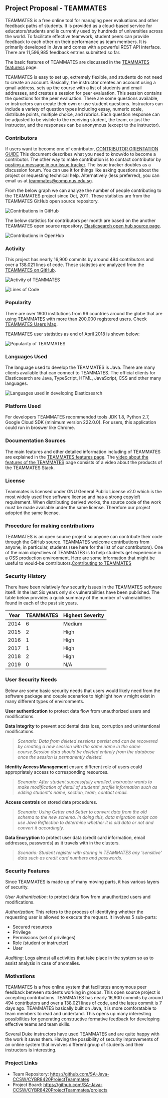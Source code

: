 ## Project Proposal - TEAMMATES
TEAMMATES is a free online tool for managing peer evaluations and other feedback paths of students. It is provided as a cloud-based service for educators/students and is currently used by hundreds of universities across the world. To facilitate effective teamwork, student peers can provide feedback to each other on their performance as team members. It is primarily developed in Java and comes with a powerful REST API interface. There are 11,596,985 feedback entries submitted so far.

The basic features of TEAMMATES are discussed in the [TEAMMATES featuress]( http://teammatesv4.appspot.com/features.jsp) page.   

TEAMMATES is easy to set up, extremely flexible, and students do not need to create an account. Basically, the instructor creates an account using a gmail address, sets up the course with a list of students and email addresses, and creates a session for peer evaluation. This session contains the questions for the peer evaluation. There are some questions available, or  instructors can create their own or use student questions. Instructors can include a variety of question types including essay, numeric scale, distribute points, multiple choice, and rubrics. Each question response can be adjusted to be visible to the receiving student, the team, or just the instructor, and the responses can be anonymous (except to the instructor).


### Contributors
If users want to become one of contributor, [CONTRIBUTOR ORIENTATION GUIDE](https://github.com/TEAMMATES/teammates/blob/master/docs/CONTRIBUTING.md) This document describes what you need to know/do to become a contributor. The other way to make contribution is to contact contributor by [posting a message in our issue tracker](https://github.com/TEAMMATES/teammates/issues/new). The issue tracker doubles as a discussion forum. You can use it for things like asking questions about the project or requesting technical help.
Alternatively (less preferred), you can email us at teammates@comp.nus.edu.sg.

From the below graph we can analyze the number of people contributing to the TEAMMATES project since Oct, 2011. These statistics are from the TEAMMATES GitHub open source repository.

![Contributions in GitHub](https://github.com/SA-Java-CCSW/CYBR8420ProjectTeammates/blob/UpdateProposal-1/images/Contributors.png)

The below statistics for contributors per month are based on the another TEAMMATES open source repository, [Elasticsearch open hub source page](https://www.openhub.net/p/teammates-on-github).

![Contributions in OpenHub](https://github.com/SA-Java-CCSW/CYBR8420ProjectTeammates/blob/UpdateProposal-1/images/Number_of_Contributors.png)

### Activity
This project has nearly 16,900 commits by around 494 contributors and over a 138.021 lines of code. These statistics are analyzed from the [TEAMMATES on GitHub](https://www.openhub.net/p/teammates-on-github). 


![Activity of TEAMMATES](https://github.com/SA-Java-CCSW/CYBR8420ProjectTeammates/blob/UpdateProposal-1/images/Commits_per_Month.png)

![Lines of Code](https://github.com/SA-Java-CCSW/CYBR8420ProjectTeammates/blob/UpdateProposal-1/images/Code.png)


### Popularity
There are over 1900 institutions from 96 countries around the globe that are using TEAMMATES with more than 200,000 registered users.  Check [TEAMMATES Users Map](http://teammatesv4.appspot.com/usermap.jsp).

TEAMMATES user statistics as end of April 2018 is shown below:

![Popularity of TEAMMATES](https://github.com/SA-Java-CCSW/CYBR8420ProjectTeammates/blob/master/images/popularity.jpg)

### Languages Used
The language used to develop the TEAMMATES is Java.  There are many clients available that can connect to TEAMMATES. The official clients for Elasticsearch are Java, TypeScript, HTML, JavaScript, CSS and other many languages. 

![Languages used in developing Elasticsearch](https://github.com/SA-Java-CCSW/CYBR8420ProjectTeammates/blob/UpdateProposal-1/images/Language_Breakdown.png)

### Platform Used
For developers TEAMMATES recommended tools JDK 1.8, Python 2.7, Google Cloud SDK (minimum version 222.0.0).
For users, this application could run in broswer like Chrome.


### Documentation Sources
The main features and other detailed information including of TEAMMATES are explained in the [TEAMMATES features page](http://teammatesv4.appspot.com/features.jsp).
The [video about the features of the TEAMMATES](https://www.youtube.com/embed/mDtfmNmRwBM?autoplay=1&rel=0) page consists of a video about the products of the TEAMMATES Stack.

### License
Teammates is licensed under GNU General Public License v2.0 which is the most widely used free software license and has a strong copyleft requirement. When distributing derived works, the source code of the work must be made available under the same license. Therefore our project adopted the same license.

### Procedure for making contributions
TEAMMATES is an open source project so anyone can contribute their code through the GitHub source. TEAMMATES welcome contributions from anyone, in particular, students (see here for the list of our contributors). One of the main objectives of TEAMMATES is to help students get experience in a OSS production environment. Here are some information that might be useful to would-be contributors.[Contributing to TEAMMATES](https://github.com/TEAMMATES/teammates/blob/master/docs/CONTRIBUTING.md)

### Security History
There have been relatively few security issues in the TEAMMATES software itself. In the last Six years only six vulnerabilities have been published. The table below provides a quick summary of the number of vulnerabilities found in each of the past six years. 

| Year |   TEAMMATES   | Highest Severity|
| ---- | ------------- | ----------------|
| 2014 | 6             | Medium          |
| 2015 | 2             | High            | 
| 2016 | 1             | High            |
| 2017 | 1             | High            |
| 2018 | 2             | High            |
| 2019 | 0             | N/A             |


### User Security Needs
Below are some basic security needs that users would likely need from the software package and couple scenarios to highlight how v might exist in many different types of environments.

**User authentication** to protect data flow from unauthorized users and modifications.

**Data Integrity** to prevent accidental data loss, corruption and unintentional modifications.
> *Scenario:  Data from deleted sessions persist and can be recovered by creating a new session with the same name in the same course.Session data should be deleted entirely from the database once the session is permanently deleted.*  
    
**Identity Access Management** ensure different role of users could appropriately access to corresponding resources.
> *Scenario: After student successfully enrolled, instructor wants to make modification of detail of students' profile information such as editing student's name, section, team, contact email.* 
    
**Access controls** on stored data procedures. 
> *Scenario: Using Getter and Setter to convert data from the old schema to the new schema. In doing this, data migration script can use Java Reflection to determine whether it is old data or not and convert it accordingly.*
       
**Data Encryption** to protect user data (credit card information, email addresses, passwords) as it travels with in the clusters. 
> *Scenario: Student register with storing in TEAMMATES any 'sensitive' data such as credit card numbers and passwords.*
        
### Security Features
Since TEAMMATES is made up of many moving parts, it has various layers of security.

_User Authentication_: to protect data flow from unauthorized users and modifications.

_Authorization_: This refers to the process of identifying whether the requesting user is allowed to execute the request. It involves 5 sub-parts:
*	Secured resources
*	Privilege
*	Permissions (set of privileges)
*	Role (student or instructor)
*	User 

_Auditing_: Logs almost all activities that take place in the system so as to assist analysis in case of anomalies.


### Motivations
TEAMMATES is a free online system that facilitates anonymous peer feedback between students working in groups. This open source project is accepting contributions. TEAMMATES has nearly 16,900 commits by around 494 contributors and over a 138.021 lines of code, and the lates commit is 7 days ago. TEAMMATES basically built on Java, it is more comforatable to team members to read and undertand. This opens up many interesting possibilities for generating constructive formative feedback for developing effective teams and team skills.

Several Duke instructors have used TEAMMATES and are quite happy with the work it saves them. Having the possibility of security improvements of an online system that involves different group of students and their instructors is interesting. 

### Project Links
* Team Repository: https://github.com/SA-Java-CCSW/CYBR8420ProjectTeammates
* Project Board: https://github.com/SA-Java-CCSW/CYBR8420ProjectTeammates/projects

